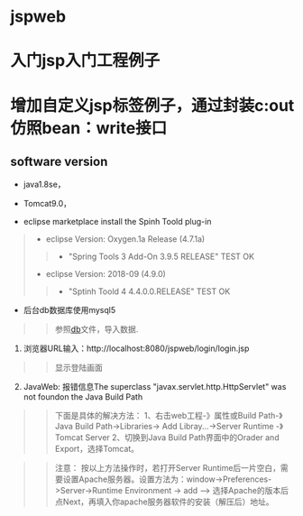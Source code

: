 # jspweb
# 入门jsp入门工程例子
# 增加自定义jsp标签例子，通过封装c:out仿照bean：write接口
## software version 
* java1.8se， 
* Tomcat9.0，

* eclipse marketplace install the Spinh Toold plug-in 
> + eclipse Version: Oxygen.1a Release (4.7.1a) 
> > - "Spring Tools 3 Add-On 3.9.5 RELEASE"         TEST OK
> + eclipse Version: 2018-09 (4.9.0)    
> > - "Sptinh Toold 4 4.4.0.0.RELEASE"               TEST OK

* 后台db数据库使用mysql5
>> [db]: https://github.com/kingsir25/WSR/blob/master/dbinstall/create.txt "dbinstall/create.txt"
>> 参照[db]文件，导入数据.

1. 浏览器URL输入：http://localhost:8080/jspweb/login/login.jsp
>> 显示登陆画面

2. JavaWeb: 报错信息The superclass "javax.servlet.http.HttpServlet" was not foundon the Java Build Path

>> 下面是具体的解决方法：
>> 1、右击web工程-》属性或Build Path-》Java Build Path->Libraries-> Add Libray...->Server Runtime -》Tomcat Server
>> 2、切换到Java
>>  Build Path界面中的Orader and Export，选择Tomcat。

>> 注意：
>> 按以上方法操作时，若打开Server
>>  Runtime后一片空白，需要设置Apache服务器。设置方法为：window->Preferences->Server->Runtime Environment -> add --> 选择Apache的版本后点Next，再填入你apache服务器软件的安装（解压后）地址。

